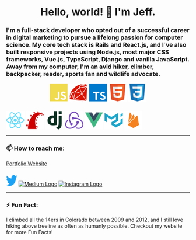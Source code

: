 <h1 align="center">
Hello, world! 👋 I'm Jeff.
</h1>

### I'm a full-stack developer who opted out of a successful career in digital marketing to pursue a lifelong passion for computer science. My core tech stack is Rails and React.js, and I've also built responsive projects using Node.js, most major CSS frameworks, Vue.js, TypeScript, Django and vanilla JavaScript. Away from my computer, I'm an avid hiker, climber, backpacker, reader, sports fan and wildlife advocate.

<p align="center">
<img src="https://github.com/devicons/devicon/blob/master/icons/javascript/javascript-plain.svg" alt="JavaScript Logo" width="50" height="50" /> <img src="https://github.com/devicons/devicon/blob/master/icons/ruby/ruby-plain.svg" alt="Ruby Logo" width="50" height="50" /> <img src="https://github.com/devicons/devicon/blob/master/icons/typescript/typescript-plain.svg" alt="TypeScript Logo" width="50" height="50" /> <img src="https://github.com/devicons/devicon/blob/master/icons/html5/html5-original.svg" alt="HTML5 Logo" width="50" height="50" /> <img src="https://github.com/devicons/devicon/blob/master/icons/css3/css3-original.svg" alt="CSS3 Logo" width="50" height="50" />
 </p>

###
<img src="https://github.com/devicons/devicon/blob/master/icons/react/react-original.svg" alt="React Logo" height="50" width="50" /> <img src="https://github.com/devicons/devicon/blob/master/icons/rails/rails-plain.svg" alt="Rails Logo" width="50" height="50" /> <img src="https://github.com/devicons/devicon/blob/master/icons/django/django-plain.svg" alt="Django Logo" width="50" height="50" /> <img src="https://github.com/devicons/devicon/blob/master/icons/redux/redux-original.svg" alt="Redux Logo" width="50" height="50" /> <img src="https://github.com/devicons/devicon/blob/master/icons/vuejs/vuejs-original.svg" alt="Vue Logo" width="50" height="50" /> <img src="https://github.com/devicons/devicon/blob/master/icons/materialui/materialui-plain.svg" alt="Material-UI Logo" width="50" height="50" /> <img src="https://github.com/devicons/devicon/blob/master/icons/firebase/firebase-plain.svg" alt="Firebase Logo" width="50" height="50" />

***

### 📫 How to reach me:
<a href="https://gjeffgolden.com">Portfolio Website</a>
###
<a href="https://twitter.com/gjeffgolden/"><img src="https://github.com/devicons/devicon/blob/master/icons/twitter/twitter-original.svg" alt="Twitter Logo" width="30" height="30" /></a>  <a href="https://gjeffgolden.medium.com/"><img src="https://cdn.worldvectorlogo.com/logos/monogram-medium.svg" alt="Medium Logo" width="30" height="30" /></a> <a href="https://www.instagram.com/gjeffgolden/"><img src="https://cdn.worldvectorlogo.com/logos/instagram-2-1.svg" alt="Instagram Logo" width="30" height="30" /></a>

***

### ⚡ Fun Fact:
I climbed all the 14ers in Colorado between 2009 and 2012, and I still love hiking above treeline as often as humanly possible. Checkout my website for more Fun Facts!

<!--
**gjeffgolden/gjeffgolden** is a ✨ _special_ ✨ repository because its `README.md` (this file) appears on your GitHub profile.

Here are some ideas to get you started:

- 🔭 I’m currently working on ...
- 🌱 I’m currently learning ...
- 👯 I’m looking to collaborate on ...
- 🤔 I’m looking for help with ...
- 💬 Ask me about ...
- 📫 How to reach me: ...
- 😄 Pronouns: ...
- ⚡ Fun fact: ...
-->
